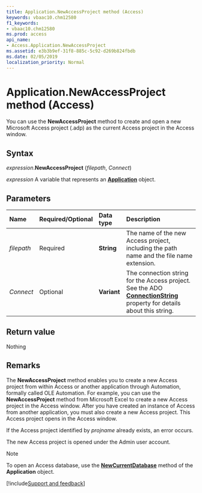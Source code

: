 ```yaml
---
title: Application.NewAccessProject method (Access)
keywords: vbaac10.chm12580
f1_keywords:
- vbaac10.chm12580
ms.prod: access
api_name:
- Access.Application.NewAccessProject
ms.assetid: e3b3b9ef-31f8-885c-5c92-d269b824fbdb
ms.date: 02/05/2019
localization_priority: Normal
---
```



# Application.NewAccessProject method (Access)

You can use the **NewAccessProject** method to create and open a new Microsoft Access project (.adp) as the current Access project in the Access window.


## Syntax

_expression_.**NewAccessProject** (_filepath_, _Connect_)

_expression_ A variable that represents an **[Application](Access.Application.md)** object.


## Parameters

|Name|Required/Optional|Data type|Description|
|:-----|:-----|:-----|:-----|
| _filepath_|Required|**String**|The name of the new Access project, including the path name and the file name extension.|
| _Connect_|Optional|**Variant**|The connection string for the Access project. See the ADO **[ConnectionString](https://docs.microsoft.com/office/client-developer/access/desktop-database-reference/connectionstring-property-ado)** property for details about this string.|

## Return value

Nothing


## Remarks

The **NewAccessProject** method enables you to create a new Access project from within Access or another application through Automation, formally called OLE Automation. For example, you can use the **NewAccessProject** method from Microsoft Excel to create a new Access project in the Access window. After you have created an instance of Access from another application, you must also create a new Access project. This Access project opens in the Access window.

If the Access project identified by _projname_ already exists, an error occurs.

The new Access project is opened under the Admin user account.

> [!NOTE] 
> To open an Access database, use the **[NewCurrentDatabase](Access.Application.NewCurrentDatabase.md)** method of the **Application** object.




[!include[Support and feedback](~/includes/feedback-boilerplate.md)]